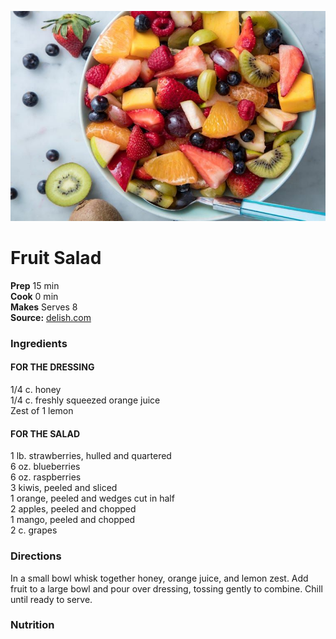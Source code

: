 [![](/images/fruit-salad-horizontal-jpg-1522181219.jpg)](https://hips.hearstapps.com/hmg-prod.s3.amazonaws.com/images/fruit-salad-horizontal-jpg-1522181219.jpg?crop=1xw:1xh;center,top&resize=768:*)

#  Fruit Salad

**Prep** 15 min  
**Cook** 0 min  
**Makes** Serves 8  
**Source:** [delish.com](https://www.delish.com/cooking/recipe-ideas/a19609963/easy-fruit-salad-recipe/)

###  Ingredients

#### FOR THE DRESSING  
1/4 c. honey  
1/4 c. freshly squeezed orange juice  
Zest of 1 lemon  
#### FOR THE SALAD  
1 lb. strawberries, hulled and quartered  
6 oz. blueberries  
6 oz. raspberries  
3 kiwis, peeled and sliced  
1 orange, peeled and wedges cut in half  
2 apples, peeled and chopped  
1 mango, peeled and chopped  
2 c. grapes  

###  Directions

In a small bowl whisk together honey, orange juice, and lemon zest. Add fruit to a large bowl and pour over dressing, tossing gently to combine. Chill until ready to serve.  

###  Nutrition

